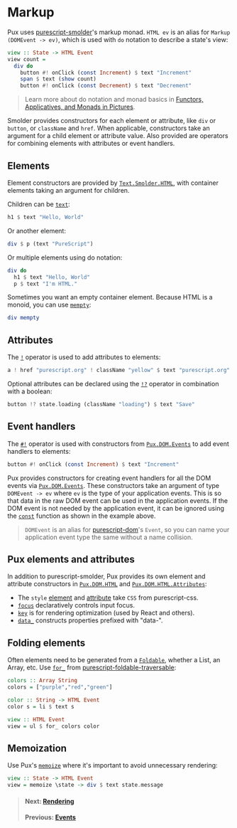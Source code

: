# Markup

Pux uses
[purescript-smolder](https://pursuit.purescript.org/packages/purescript-smolder)'s
markup monad. `HTML ev` is an alias for `Markup (DOMEvent -> ev)`, which is used
with `do` notation to describe a state's view:

```purescript
view :: State -> HTML Event
view count =
  div do
    button #! onClick (const Increment) $ text "Increment"
    span $ text (show count)
    button #! onClick (const Decrement) $ text "Decrement"
```

> Learn more about do notation and monad basics in
> [Functors, Applicatives, and Monads in Pictures](http://adit.io/posts/2013-04-17-functors,_applicatives,_and_monads_in_pictures.html#monads).

Smolder provides constructors for each element or attribute, like `div` or
`button`, or `className` and `href`. When applicable, constructors take an
argument for a child element or attribute value. Also provided are operators for
combining elements with attributes or event handlers.

## Elements

Element constructors are provided by
[`Text.Smolder.HTML`](https://pursuit.purescript.org/packages/purescript-smolder/6.0.1/docs/Text.Smolder.HTML),
with container elements taking an argument for children.

Children can be
[`text`](https://pursuit.purescript.org/packages/purescript-smolder/6.0.0/docs/Text.Smolder.Markup#v:text):

```purescript
h1 $ text "Hello, World"
```

Or another element:

```purescript
div $ p (text "PureScript")
```

Or multiple elements using do notation:

```purescript
div do
  h1 $ text "Hello, World"
  p $ text "I'm HTML."
```

Sometimes you want an empty container element. Because HTML is a monoid, you can
use
[`mempty`](https://pursuit.purescript.org/packages/purescript-monoid/2.2.0/docs/Data.Monoid#v:mempty):

```purescript
div mempty
```

## Attributes

The
[`!`](https://pursuit.purescript.org/packages/purescript-smolder/6.0.0/docs/Text.Smolder.Markup#v:%28!%29)
operator is used to add attributes to elements:

```purescript
a ! href "purescript.org" ! className "yellow" $ text "purescript.org"
```

Optional attributes can be declared using the
[`!?`](https://pursuit.purescript.org/packages/purescript-smolder/6.0.0/docs/Text.Smolder.Markup#v:%28!?%29)
operator in combination with a boolean:

```purescript
button !? state.loading (className "loading") $ text "Save"
```

## Event handlers

The
[`#!`](https://pursuit.purescript.org/packages/purescript-smolder/6.0.0/docs/Text.Smolder.Markup#v:%28#!%29)
operator is used with constructors from
[`Pux.DOM.Events`](https://pursuit.purescript.org/packages/purescript-pux/8.0.0/docs/Pux.DOM.Events) to add event handlers to
elements:

```purescript
button #! onClick (const Increment) $ text "Increment"
```

Pux provides constructors for creating event handlers for all the DOM events via
[`Pux.DOM.Events`](https://pursuit.purescript.org/packages/purescript-pux/8.0.0/docs/Pux.DOM.Events).
These constructors take an argument of type `DOMEvent -> ev` where `ev` is the
type of your application events. This is so that data in the raw DOM event can
be used in the application events. If the DOM event is not needed by the
application event, it can be ignored using the
[`const`](https://pursuit.purescript.org/packages/purescript-prelude/2.1.0/docs/Data.Function#v:const)
function as shown in the example above.

> `DOMEvent` is an alias for
> [purescript-dom](https://pursuit.purescript.org/packages/purescript-dom/3.3.1)'s
> `Event`, so you can name your application event type the same without a
> name collision.

## Pux elements and attributes

In addition to purescript-smolder, Pux provides its own element and attribute
constructors in [`Pux.DOM.HTML`](https://pursuit.purescript.org/packages/purescript-pux/8.0.0/docs/Pux.DOM.HTML) and
[`Pux.DOM.HTML.Attributes`](https://pursuit.purescript.org/packages/purescript-pux/8.0.0/docs/Pux.DOM.HTML.Attributes):

- The `style` [element](https://pursuit.purescript.org/packages/purescript-pux/8.0.0/docs/Pux.DOM.HTML#v:style) and
  [attribute](https://pursuit.purescript.org/packages/purescript-pux/8.0.0/docs/Pux.DOM.HTML.Attributes#v:style) take `CSS` from
  purescript-css.
- [`focus`](https://pursuit.purescript.org/packages/purescript-pux/8.0.0/docs/Pux.DOM.HTML.Attributes#v:focus) declaratively controls
  input focus. 
- [`key`](https://pursuit.purescript.org/packages/purescript-pux/8.0.0/docs/Pux.DOM.HTML.Attributes#v:key) is for rendering optimization
  (used by React and others).
- [`data_`](https://pursuit.purescript.org/packages/purescript-pux/8.0.0/docs/Pux.DOM.HTML.Attributes#v:data_) constructs properties
  prefixed with "data-".

## Folding elements

Often elements need to be generated from a
[`Foldable`](https://pursuit.purescript.org/packages/purescript-foldable-traversable/2.0.0/docs/Data.Foldable),
whether a List, an Array, etc. Use
[`for_`](https://pursuit.purescript.org/packages/purescript-foldable-traversable/2.0.0/docs/Data.Foldable#v:for_)
from
[purescript-foldable-traversable](https://pursuit.purescript.org/packages/purescript-foldable-traversable):

```purescript
colors :: Array String
colors = ["purple","red","green"]

color :: String -> HTML Event
color s = li $ text s

view :: HTML Event
view = ul $ for_ colors color
```

## Memoization

Use Pux's [`memoize`](https://pursuit.purescript.org/packages/purescript-pux/8.0.0/docs/Pux.DOM.HTML#v:memoize)
where it's important to avoid unnecessary rendering:

```purescript
view :: State -> HTML Event
view = memoize \state -> div $ text state.message
```

> #### Next: [Rendering](/docs/rendering)
> #### Previous: [Events](/docs/events)
